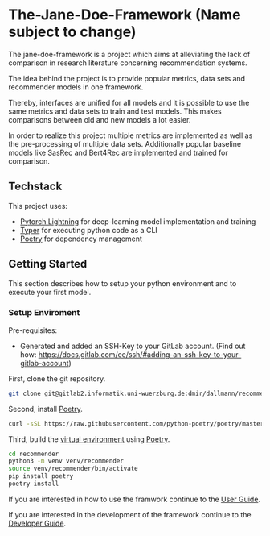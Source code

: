 # The-Jane-Doe-Framework (Name subject to change) #
The jane-doe-framework is a project which aims at alleviating the lack of comparison in research
literature concerning recommendation systems. 

The idea behind the project is to provide popular metrics, data sets and recommender models in one
framework. 

Thereby, interfaces are unified for all models and it is possible to use the same metrics and data 
sets to train and test models. This makes comparisons between old and new models a lot easier.

In order to realize this project multiple metrics are implemented as well as the pre-processing of multiple data sets.
Additionally popular baseline models like SasRec and Bert4Rec are implemented and trained for comparison. 

## Techstack ##
This project uses:
* [Pytorch Lightning](https://www.pytorchlightning.ai/) for deep-learning model implementation and training
* [Typer](https://typer.tiangolo.com/) for executing python code as a CLI
* [Poetry](https://python-poetry.org/docs/#installation) for dependency management
 
## Getting Started ##
This section describes how to setup your python environment and to execute your first model.

### Setup Enviroment ###
Pre-requisites: 
* Generated and added an SSH-Key to your GitLab account.
(Find out how: https://docs.gitlab.com/ee/ssh/#adding-an-ssh-key-to-your-gitlab-account) 

First, clone the git repository. 
````bash
git clone git@gitlab2.informatik.uni-wuerzburg.de:dmir/dallmann/recommender.git
````

Second, install [Poetry](https://python-poetry.org/docs/#installation).
```bash
curl -sSL https://raw.githubusercontent.com/python-poetry/poetry/master/get-poetry.py | python -
```
 
Third, build the 
[virtual environment](https://uoa-eresearch.github.io/eresearch-cookbook/recipe/2014/11/26/python-virtual-env/)
using [Poetry](https://python-poetry.org/docs/#installation).

````bash
cd recommender 
python3 -m venv venv/recommender
source venv/recommender/bin/activate
pip install poetry
poetry install
````
If you are interested in how to use the framwork continue to the [User Guide](./user_guide.md).

If you are interested in the development of the framework continue to the [Developer Guide](./developer_guide.md).

